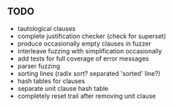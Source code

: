 TODO
----

- tautological clauses
- complete justification checker (check for superset)
- produce occasionally empty clauses in fuzzer
- interleave fuzzing with simplification occasionally
- add tests for full coverage of error messages
- parser fuzzing
- sorting lines (radix sort? separated 'sorted' line?)
- hash tables for clauses
- separate unit clause hash table
- completely reset trail after removing unit clause
